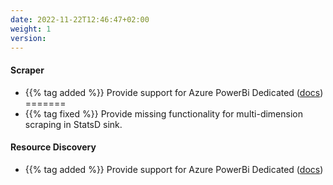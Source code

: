 ```yaml
---
date: 2022-11-22T12:46:47+02:00
weight: 1
version:
---
```


#### Scraper

- {{% tag added %}} Provide support for Azure PowerBi Dedicated ([docs](https://docs.promitor.io/unreleased/scraping/providers/powerbi-dedicated.md))
=======
- {{% tag fixed %}} Provide missing functionality for multi-dimension scraping in StatsD sink.

#### Resource Discovery

- {{% tag added %}} Provide support for Azure PowerBi Dedicated ([docs](https://docs.promitor.io/unreleased/scraping/providers/powerbi-dedicated.md))
